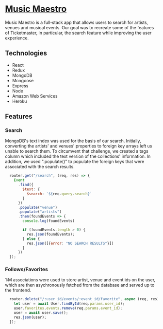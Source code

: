 # [Music Maestro](https://music-maestro.herokuapp.com/)

Music Maestro is a full-stack app that allows users to search for artists, venues and musical events. Our goal was to recreate some of the features of Ticketmaster, in particular, the search feature while improving the user experience.

## Technologies
* React
* Redux
* MongoDB
* Mongoose
* Express
* Node
* Amazon Web Services
* Heroku

## Features 
### Search

  MongoDB's text index was used for the basis of our search. Initially, converting the artists' and venues' properties to foreign key arrays left us unable to search them. To circumvent that challenge, we created a tags column which included the text version of the collections' information. In addition, we used ".populate()" to populate the foreign keys that were associated with the search results.

  ```javascript
    router.get("/search", (req, res) => {
      Event
        .find({
          $text: {
            $search: `${req.query.search}`
          }
        })
        .populate("venue")
        .populate("artists")
        .then(foundEvents => {
          console.log(foundEvents)

          if (foundEvents.length > 0) {
            res.json(foundEvents);
          } else {
            res.json([{error: "NO SEARCH RESULTS"}])
          }
        })
    });
  ```

### Follows/Favorites

  1:M associations were used to store artist, venue and event ids on the user, which are then asychronously fetched from the database and served up to the frontend.

  ```javascript
    router.delete("/:user_id/events/:event_id/favorite", async (req, res) => {
      let user = await User.findById(req.params.user_id);
      user.favorites.events.remove(req.params.event_id);
      user = await user.save();
      res.json(user);
    });
  ```
  





